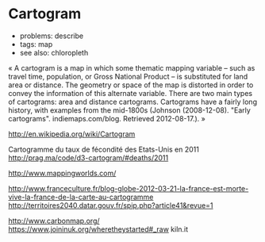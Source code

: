
# Cartogram

* problems: describe
* tags: map
* see also: chloropleth

« A cartogram is a map in which some thematic mapping variable – such as travel time, population, or Gross National Product – is substituted for land area or distance. The geometry or space of the map is distorted in order to convey the information of this alternate variable. There are two main types of cartograms: area and distance cartograms. Cartograms have a fairly long history, with examples from the mid-1800s (Johnson (2008-12-08). "Early cartograms". indiemaps.com/blog. Retrieved 2012-08-17.). »

http://en.wikipedia.org/wiki/Cartogram


Cartogramme du taux de fécondité des Etats-Unis en 2011 http://prag.ma/code/d3-cartogram/#deaths/2011


http://www.mappingworlds.com/

http://www.franceculture.fr/blog-globe-2012-03-21-la-france-est-morte-vive-la-france-de-la-carte-au-cartogramme
http://territoires2040.datar.gouv.fr/spip.php?article41&revue=1

http://www.carbonmap.org/
https://www.joininuk.org/wheretheystarted#_raw
kiln.it